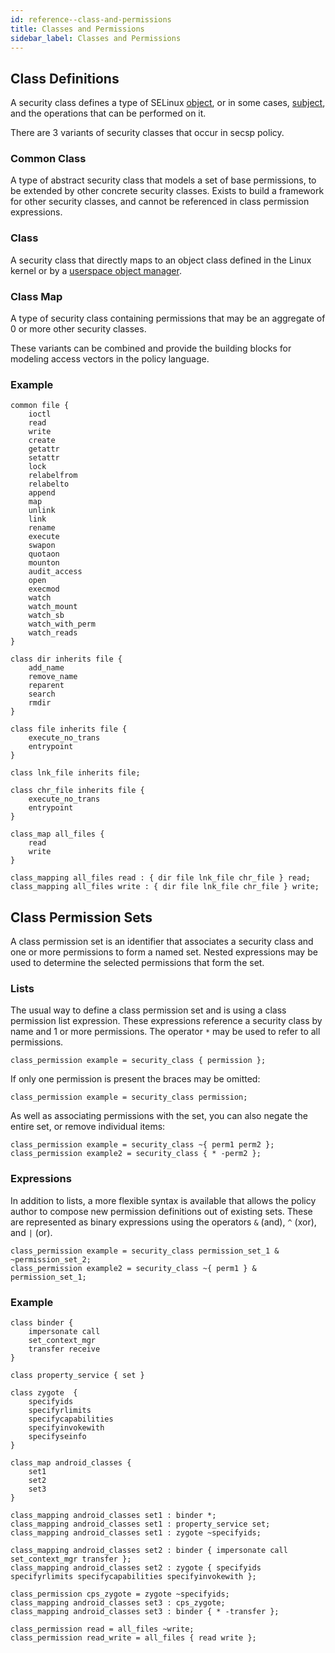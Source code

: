 ```yaml
---
id: reference--class-and-permissions
title: Classes and Permissions
sidebar_label: Classes and Permissions
---
```


## Class Definitions
 
A security class defines a type of SELinux [object](TODO-glossary), or in some cases, [subject](TODO-glossary), and the operations that can be performed on it.

There are 3 variants of security classes that occur in secsp policy.

### Common Class 

A type of abstract security class that models a set of base permissions, to be extended by other concrete security classes. Exists to build a framework for other security classes, and cannot be referenced in class permission expressions.

### Class

A security class that directly maps to an object class defined in the Linux kernel or by a [userspace object manager](TODO-glossary).

### Class Map

A type of security class containing permissions that may be an aggregate of 0 or more other security classes.

These variants can be combined and provide the building blocks for modeling access vectors in the policy language.

### Example 

```csp
common file {
    ioctl
    read
    write
    create
    getattr
    setattr
    lock
    relabelfrom
    relabelto
    append
    map
    unlink
    link
    rename
    execute
    swapon
    quotaon
    mounton
    audit_access
    open
    execmod
    watch
    watch_mount
    watch_sb
    watch_with_perm
    watch_reads
}

class dir inherits file {
    add_name
    remove_name
    reparent
    search
    rmdir
}

class file inherits file {
    execute_no_trans
    entrypoint
}

class lnk_file inherits file;

class chr_file inherits file {
    execute_no_trans
    entrypoint
}

class_map all_files {
    read
    write
}

class_mapping all_files read : { dir file lnk_file chr_file } read;
class_mapping all_files write : { dir file lnk_file chr_file } write; 
```

## Class Permission Sets

A class permission set is an identifier that associates a security class and one or more permissions to form a named set.
Nested expressions may be used to determine the selected permissions that form the set.

### Lists

The usual way to define a class permission set and is using a class permission list expression.
These expressions reference a security class by name and 1 or more permissions.
The operator `*` may be used to refer to all permissions.

```csp
class_permission example = security_class { permission };
```

If only one permission is present the braces may be omitted:

```csp
class_permission example = security_class permission;
```

As well as associating permissions with the set, you can also negate the entire set, or remove individual items:

```csp
class_permission example = security_class ~{ perm1 perm2 };
class_permission example2 = security_class { * -perm2 };
```

### Expressions

In addition to lists, a more flexible syntax is available that allows the policy author to compose new permission definitions out of existing sets.
These are represented as binary expressions using the operators `&` (and), `^` (xor), and `|` (or).

```csp
class_permission example = security_class permission_set_1 & ~permission_set_2;
class_permission example2 = security_class ~{ perm1 } & permission_set_1;
```

### Example

```csp
class binder {
    impersonate call
    set_context_mgr
    transfer receive
}

class property_service { set }

class zygote  {
    specifyids
    specifyrlimits
    specifycapabilities
    specifyinvokewith
    specifyseinfo
}

class_map android_classes { 
    set1
    set2
    set3
}

class_mapping android_classes set1 : binder *;
class_mapping android_classes set1 : property_service set;
class_mapping android_classes set1 : zygote ~specifyids;

class_mapping android_classes set2 : binder { impersonate call set_context_mgr transfer };
class_mapping android_classes set2 : zygote { specifyids specifyrlimits specifycapabilities specifyinvokewith };

class_permission cps_zygote = zygote ~specifyids;
class_mapping android_classes set3 : cps_zygote;
class_mapping android_classes set3 : binder { * -transfer };
 
class_permission read = all_files ~write;
class_permission read_write = all_files { read write };
```
